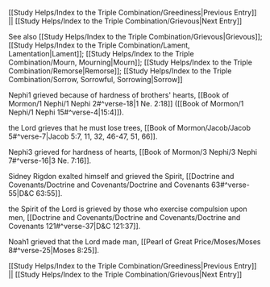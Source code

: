 [[Study Helps/Index to the Triple Combination/Greediness|Previous Entry]]  ||  [[Study Helps/Index to the Triple Combination/Grievous|Next Entry]]

 See also [[Study Helps/Index to the Triple Combination/Grievous|Grievous]]; [[Study Helps/Index to the Triple Combination/Lament, Lamentation|Lament]]; [[Study Helps/Index to the Triple Combination/Mourn, Mourning|Mourn]]; [[Study Helps/Index to the Triple Combination/Remorse|Remorse]]; [[Study Helps/Index to the Triple Combination/Sorrow, Sorrowful, Sorrowing|Sorrow]]

 Nephi1 grieved because of hardness of brothers' hearts, [[Book of Mormon/1 Nephi/1 Nephi 2#^verse-18|1 Ne. 2:18]] ([[Book of Mormon/1 Nephi/1 Nephi 15#^verse-4|15:4]]).

 the Lord grieves that he must lose trees, [[Book of Mormon/Jacob/Jacob 5#^verse-7|Jacob 5:7, 11, 32, 46-47, 51, 66]].

 Nephi3 grieved for hardness of hearts, [[Book of Mormon/3 Nephi/3 Nephi 7#^verse-16|3 Ne. 7:16]].

 Sidney Rigdon exalted himself and grieved the Spirit, [[Doctrine and Covenants/Doctrine and Covenants/Doctrine and Covenants 63#^verse-55|D&C 63:55]].

 the Spirit of the Lord is grieved by those who exercise compulsion upon men, [[Doctrine and Covenants/Doctrine and Covenants/Doctrine and Covenants 121#^verse-37|D&C 121:37]].

 Noah1 grieved that the Lord made man, [[Pearl of Great Price/Moses/Moses 8#^verse-25|Moses 8:25]].

[[Study Helps/Index to the Triple Combination/Greediness|Previous Entry]]  ||  [[Study Helps/Index to the Triple Combination/Grievous|Next Entry]]